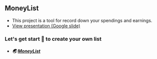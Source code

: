 ## MoneyList
- This project is a tool for record down your spendings and earnings.
- [View presentation (Google slide)](https://docs.google.com/presentation/d/1mzNzTWuPmF3yvVK8qMLGNeBnSurMgJStn9in3FEZYBY/edit?usp=sharing)

### Let's get start :key: to create your own list
- ##### :earth_asia: [MoneyList](https://money-list-github-heroku.herokuapp.com/)